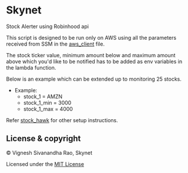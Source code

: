 # Skynet
Stock Alerter using Robinhood api

This script is designed to be run only on AWS using all the parameters received from SSM in the [aws_client](lib/aws_client.py) file.

The stock ticker value, minimum amount below and maximum amount above which you'd like to be notified has to be added as env variables in the lambda function. 

Below is an example which can be extended up to monitoring 25 stocks.

- Example: 
    - stock_1 = AMZN
    - stock_1_min = 3000
    - stock_1_max = 4000
    
Refer [stock_hawk](https://github.com/thevickypedia/stock_hawk/wiki#1-below-are-the-parameters-that-has-to-be-on-your-aws-ssm) for other setup instructions.

## License & copyright

&copy; Vignesh Sivanandha Rao, Skynet

Licensed under the [MIT License](LICENSE)
